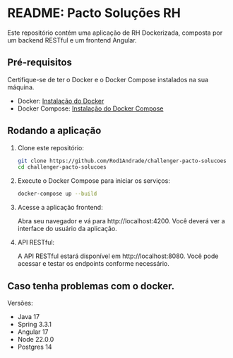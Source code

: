 # README: Pacto Soluções RH

Este repositório contém uma aplicação de RH Dockerizada, composta por um backend RESTful e um frontend Angular.

## Pré-requisitos

Certifique-se de ter o Docker e o Docker Compose instalados na sua máquina.

- Docker: [Instalação do Docker](https://docs.docker.com/get-docker/)
- Docker Compose: [Instalação do Docker Compose](https://docs.docker.com/compose/install/)

## Rodando a aplicação

1. Clone este repositório:

   ```bash
   git clone https://github.com/Rod1Andrade/challenger-pacto-solucoes
   cd challenger-pacto-solucoes
    ```

2. Execute o Docker Compose para iniciar os serviços:

   ```bash
   docker-compose up --build
    ```
3. Acesse a aplicação frontend:

    Abra seu navegador e vá para http://localhost:4200. Você deverá ver a interface do usuário da aplicação.

4. API RESTful:

    A API RESTful estará disponível em http://localhost:8080. Você pode acessar e testar os endpoints conforme necessário.

## Caso tenha problemas com o docker.

Versões:

- Java 17
- Spring 3.3.1
- Angular 17
- Node 22.0.0
- Postgres 14